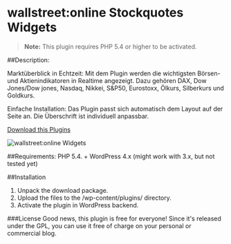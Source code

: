 # wallstreet:online Stockquotes Widgets

> **Note:** This plugin requires PHP 5.4 or higher to be activated.

##Description:

Marktüberblick in Echtzeit: Mit dem Plugin werden die wichtigsten Börsen- und Aktienindikatoren in Realtime angezeigt. Dazu gehören DAX, Dow Jones/Dow jones, Nasdaq, Nikkei, S&P50, Eurostoxx, Ölkurs, Silberkurs und Goldkurs.

Einfache Installation: Das Plugin passt sich automatisch dem Layout auf der Seite an. Die Überschrift ist individuell anpassbar.

[Download this Plugins](https://github.com/derpixler/wallstreetonline-stockquotes-wordpress-widget/archive/master.zip)

![wallstreet:online Widgets](https://cloud.githubusercontent.com/assets/809219/17864931/69914cea-68a0-11e6-9832-96469887870f.png)

##Requirements:
PHP 5.4. +
WordPress 4.x (might work with 3.x, but not tested yet)

##Installation
1. Unpack the download package.
2. Upload the files to the /wp-content/plugins/ directory.
3. Activate the plugin in WordPress backend.

###License
Good news, this plugin is free for everyone! Since it's released under the GPL, you can use it free of charge on your personal or commercial blog.
